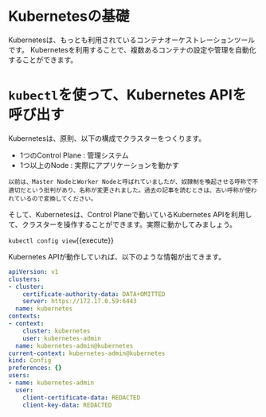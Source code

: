 # Kubernetesの基礎

Kubernetesは、もっとも利用されているコンテナオーケストレーションツールです。
Kubernetesを利用することで、複数あるコンテナの設定や管理を自動化することができます。

# `kubectl`を使って、Kubernetes APIを呼び出す

Kubernetesは、原則、以下の構成でクラスターをつくります。
- 1つのControl Plane : 管理システム
- 1つ以上のNode : 実際にアプリケーションを動かす

`以前は、Master NodeとWorker Nodeと呼ばれていましたが、奴隷制を喚起させる呼称で不適切だという批判があり、名称が変更されました。過去の記事を読むときは、古い呼称が使われているので変換してください。`

そして、Kubernetesは、Control Planeで動いているKubernetes APIを利用して、クラスターを操作することができます。実際に動かしてみましょう。

`kubectl config view`{{execute}}

Kubernetes APIが動作していれば、以下のような情報が出てきます。

```yaml
apiVersion: v1
clusters:
- cluster:
    certificate-authority-data: DATA+OMITTED
    server: https://172.17.0.59:6443
  name: kubernetes
contexts:
- context:
    cluster: kubernetes
    user: kubernetes-admin
  name: kubernetes-admin@kubernetes
current-context: kubernetes-admin@kubernetes
kind: Config
preferences: {}
users:
- name: kubernetes-admin
  user:
    client-certificate-data: REDACTED
    client-key-data: REDACTED
```